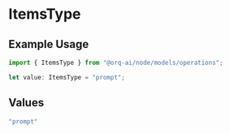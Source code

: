# ItemsType

## Example Usage

```typescript
import { ItemsType } from "@orq-ai/node/models/operations";

let value: ItemsType = "prompt";
```

## Values

```typescript
"prompt"
```